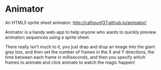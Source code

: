 Animator
========

An HTML5 sprite sheet animator: http://calhoun137.github.io/animator/

Animator is a handy web-app to help anyone who wants to quickly preview animation sequences using a sprite sheet.

There really isn't much to it, you just drap and drop an image into the giant grey box, and then set the number of
frames in the X and Y directions, the time between each frame in milliseconds, and then you specify which frames to
animate and click animate to watch the magic happen!
